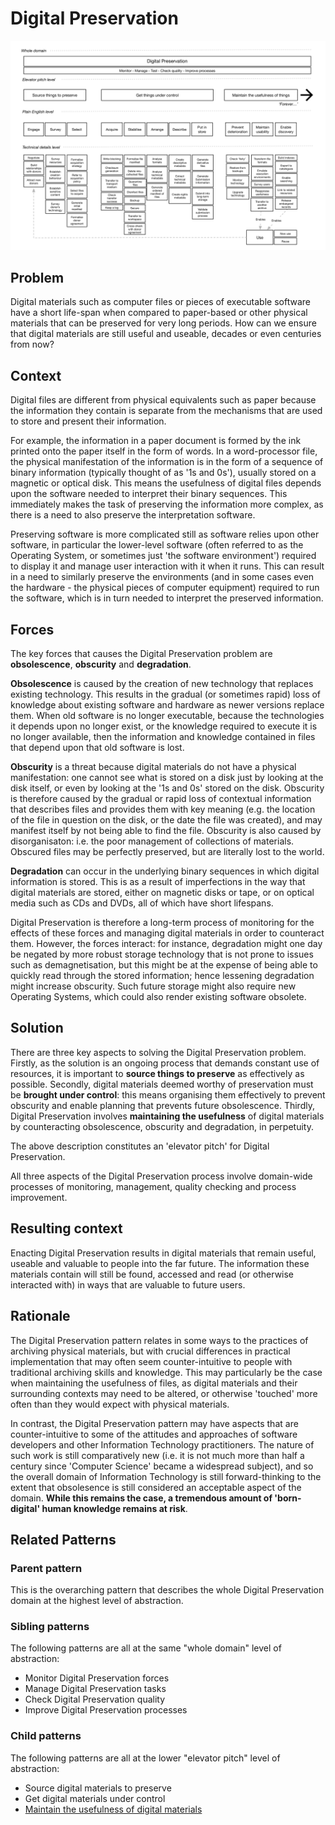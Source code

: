# Digital Preservation

![Digital Preservation Pattern Map](https://github.com/CamLib/DigitalPreservationPatternLanguage/blob/Development/Images/DigitalPreservationPatternMap.png)


## Problem

Digital materials such as computer files or pieces of executable software have a short life-span when compared to paper-based or other physical materials that can be preserved for very long periods. How can we ensure that digital materials are still useful and useable, decades or even centuries from now?

## Context

Digital files are different from physical equivalents such as paper because the information they contain is separate from the mechanisms that are used to store and present their information. 

For example, the information in a paper document is formed by the ink printed onto the paper itself in the form of words. In a word-processor file, the physical manifestation of the information is in the form of a sequence of binary information (typically thought of as '1s and 0s'), usually stored on a magnetic or optical disk. This means the usefulness of digital files depends upon the software needed to interpret their binary sequences. This immediately makes the task of preserving the information more complex, as there is a need to also preserve the interpretation software.

Preserving software is more complicated still as software relies upon other software, in particular the lower-level software (often referred to as the Operating System, or sometimes just 'the software environment') required to display it and manage user interaction with it when it runs. This can result in a need to similarly preserve the environments (and in some cases even the hardware - the physical pieces of computer equipment) required to run the software, which is in turn needed to interpret the preserved information.


## Forces

The key forces that causes the Digital Preservation problem are **obsolescence**, **obscurity** and **degradation**. 

**Obsolescence** is caused by the creation of new technology that replaces existing technology. This results in the gradual (or sometimes rapid) loss of knowledge about existing software and hardware as newer versions replace them. When old software is no longer executable, because the technologies it depends upon no longer exist, or the knowledge required to execute it is no longer available, then the information and knowledge contained in files that depend upon that old software is lost.

**Obscurity** is a threat because digital materials do not have a physical manifestation: one cannot see what is stored on a disk just by looking at the disk itself, or even by looking at the '1s and 0s' stored on the disk. Obscurity is therefore caused by the gradual or rapid loss of contextual information that describes files and provides them with key meaning (e.g. the location of the file in question on the disk, or the date the file was created), and may manifest itself by not being able to find the file. Obscurity is also caused by disorganisaton: i.e. the poor management of collections of materials. Obscured files may be perfectly preserved, but are literally lost to the world.

**Degradation** can occur in the underlying binary sequences in which digital information is stored. This is as a result of  imperfections in the way that digital materials are stored, either on magnetic disks or tape, or on optical media such as CDs and DVDs, all of which have short lifespans. 

Digital Preservation is therefore a long-term process of monitoring for the effects of these forces and managing digital materials in order to counteract them. However, the forces interact: for instance, degradation might one day be negated by more robust storage technology that is not prone to issues such as demagnetisation, but this might be at the expense of being able to quickly read through the stored information; hence lessening degradation might increase obscurity. Such future storage might also require new Operating Systems, which could also render existing software obsolete.



## Solution

There are three key aspects to solving the Digital Preservation problem. Firstly, as the solution is an ongoing process that demands constant use of resources, it is important to **source things to preserve** as effectively as possible. Secondly, digital materials deemed worthy of preservation must be **brought under control**: this means organising them effectively to prevent obscurity and enable planning that prevents future obsolescence. Thirdly, Digital Preservation involves **maintaining the usefulness** of digital materials by counteracting obsolescence, obscurity and degradation, in perpetuity.

The above description constitutes an 'elevator pitch' for Digital Preservation.

All three aspects of the Digital Preservation process involve domain-wide processes of monitoring, management, quality checking and process improvement.


## Resulting context

Enacting Digital Preservation results in digital materials that remain useful, useable and valuable to people into the far future. The information these materials contain will still be found, accessed and read (or otherwise interacted with) in ways that are valuable to future users.

## Rationale

The Digital Preservation pattern relates in some ways to the practices of archiving physical materials, but with crucial differences in practical implementation that may often seem counter-intuitive to people with traditional archiving skills and knowledge. This may particularly be the case when maintaining the usefulness of files, as digital materials and their surrounding contexts may need to be altered, or otherwise 'touched' more often than they would expect with physical materials.

In contrast, the Digital Preservation pattern may have aspects that are counter-intuitive to some of the attitudes and approaches of software developers and other Information Technology practitioners. The nature of such work is still comparatively new (i.e. it is not much more than half a century since 'Computer Science' became a widespread subject), and so the overall domain of Information Technology is still forward-thinking to the extent that obsolesence is still considered an acceptable aspect of the domain. **While this remains the case, a tremendous amount of 'born-digital' human knowledge remains at risk**.

## Related Patterns

### Parent pattern

This is the overarching pattern that describes the whole Digital Preservation domain at the highest level of abstraction. 

### Sibling patterns

The following patterns are all at the same "whole domain" level of abstraction:

* Monitor Digital Preservation forces
* Manage Digital Preservation tasks
* Check Digital Preservation quality
* Improve Digital Preservation processes

### Child patterns

The following patterns are all at the lower "elevator pitch" level of abstraction:

* Source digital materials to preserve
* Get digital materials under control
* [Maintain the usefulness of digital materials](MaintainTheUsefulnessOfThings.md)